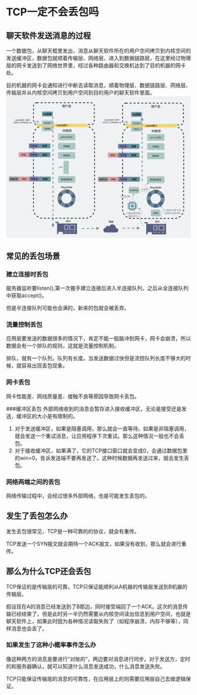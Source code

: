 # TCP一定不会丢包吗

## 聊天软件发送消息的过程

一个数据包，从聊天框里发出，消息从聊天软件所在的用户空间拷贝到内核空间的发送缓冲区，数据包就顺着传输层、网络层、进入到数据链路层，在这里经过物理层的网卡发送到了网络世界里，经过各种路由器和交换机达到了目的机器的网卡处。

目的机器的网卡会通知进行中断去读取消息，顺着物理层、数据链路层、网络层、传输层并从内核空间拷贝到用户空间到目的用户的聊天软件里面。
![image](./chat.png)

## 常见的丢包场景

### 建立连接时丢包
服务器监听要listen(),第一次握手建立连接后进入半连接队列，之后从全连接队列中获取accept()。

但是半连接队列可能也会满的，新来的包就会被丢弃。

### 流量控制丢包
应用层要发送的数据很多的情况下，肯定不能一股脑冲到网卡，网卡会崩溃，所以数据会有一个排队的规则，这就是流量控制机制。

排队，就有一个队列，队列有长度。当发送数据过快但是流控队列长度不够大的时候，就容易出现丢包现象。

### 网卡丢包
网卡性能差、网线质量差、接触不良等原因导致网卡丢包。

###缓冲区丢包
外部网络收到的消息会暂存进入接收缓冲区，无论是接受还是发送，缓冲区的大小是有限制的。

1. 对于发送缓冲区，如果是阻塞调用，那么就会一直等待。如果是非阻塞调用，就会发送一个重试消息，让应用程序下次重试。那么这种情况一般也不会丢包。
2. 对于接收缓冲区，如果满了，它的TCP接口窗口就会变成0，会通过数据包里的win=0，告诉发送端不要再发送了。这种时候数据再发送过来，就会发生丢包。

### 网络两端之间的丢包
网络传输过程中，会经过很多外部网络，也是可能发生丢包的。

## 发生了丢包怎么办
发生丢包很常见，TCP是一种可靠的的协议，就会有重传。

TCP发送一个SYN报文就会期待一个ACK报文，如果没有收到，那么就会进行重传。

## 那么为什么TCP还会丢包
TCP保证的是传输层的可靠，TCP只保证能顺利从A机器的传输层发送到B机器的传输层。

假设现在A的消息已经发送到了B那边，同时接受端回了一个ACK。这次的消息传输已经结束了，但是此时另一半仍然需要从内核空间读出信息到用户空间，也就是聊天软件上，如果此时因为各种情况读取失败了（如程序崩溃，内存不够等），同样消息也会丢了。

### 如果发生了这种小概率事件怎么办
像这种两方的消息是要进行“对账的”，两边要对消息进行同步。对于发送方，定时的和服务器确认，就可以知道什么消息发送成功，什么消息发送失败。

TCP只能保证传输层的消息的可靠性，在应用层上的则需要应用层自己去做逻辑保证。